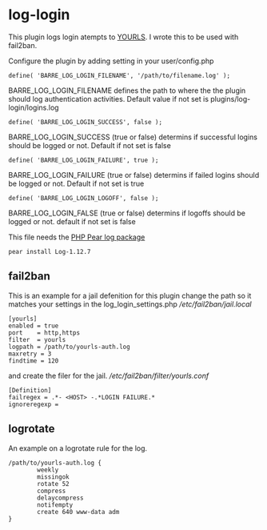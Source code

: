 log-login
=========
This plugin logs login atempts to [YOURLS](http://yourls.org).
I wrote this to be used with fail2ban.

Configure the plugin by adding setting in your user/config.php

    define( 'BARRE_LOG_LOGIN_FILENAME', '/path/to/filename.log' );

BARRE_LOG_LOGIN_FILENAME defines the path to where the the plugin
should log authentication activities. Default value if not set is
plugins/log-login/logins.log

    define( 'BARRE_LOG_LOGIN_SUCCESS', false );

BARRE_LOG_LOGIN_SUCCESS (true or false) determins if successful logins
should be logged or not. Default if not set is false

    define( 'BARRE_LOG_LOGIN_FAILURE', true );

BARRE_LOG_LOGIN_FAILURE (true or false) determins if failed logins
should be logged or not. Default if not set is true

    define( 'BARRE_LOG_LOGIN_LOGOFF', false );

BARRE_LOG_LOGIN_FALSE (true or false) determins if logoffs should be
logged or not. default if not set is false

This file needs the [PHP Pear log package](http://pear.php.net/package/Log/)

    pear install Log-1.12.7

fail2ban
--------
This is an example for a jail defenition for this plugin
change the path so it matches your settings in the log_login_settings.php
*/etc/fail2ban/jail.local*

    [yourls]
    enabled = true
    port    = http,https
    filter  = yourls
    logpath = /path/to/yourls-auth.log
    maxretry = 3
    findtime = 120

and create the filer for the jail.
*/etc/fail2ban/filter/yourls.conf*

    [Definition]
    failregex = .*- <HOST> -.*LOGIN FAILURE.*
    ignoreregexp =




logrotate
---------
An example on a logrotate rule for the log.

    /path/to/yourls-auth.log {
            weekly
            missingok
            rotate 52
            compress
            delaycompress
            notifempty
            create 640 www-data adm
    }
